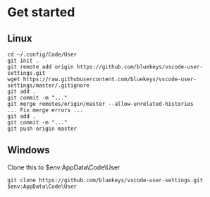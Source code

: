 # Get started

## Linux

    cd ~/.config/Code/User
    git init .
    git remote add origin https://github.com/bluekeys/vscode-user-settings.git
    wget https://raw.githubusercontent.com/bluekeys/vscode-user-settings/master/.gitignore
    git add .
    git commit -m "..."
    git merge remotes/origin/master --allow-unrelated-histories
    ... Fix merge errors ...
    git add .
    git commit -m "..."
    git push origin master
    

## Windows

Clone this to $env:AppData\Code\User

    git clone https://github.com/bluekeys/vscode-user-settings.git $env:AppData\Code\User
